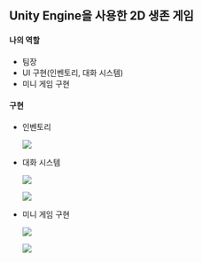 ## Unity Engine을 사용한 2D 생존 게임

#### 나의 역할
- 팀장
- UI 구현(인벤토리, 대화 시스템)
- 미니 게임 구현

#### 구현


- 인벤토리
  <p align = "left">
  <img src = "https://github.com/CodingVirus/PayOff_Unity_Project/assets/93506475/deeca715-add7-4c23-b0a4-74c0586c1440">
  </p>
- 대화 시스템
  <p align = "left">
  <img src = "https://github.com/CodingVirus/PayOff_Unity_Project/assets/93506475/7af0ef9c-a2a1-48fa-bf5a-42fef7448932">
  </p>
  <p align = "left">
  <img src = "https://github.com/CodingVirus/PayOff_Unity_Project/assets/93506475/e9354f39-8b41-4fdb-b0d0-e3a64f37f8bd">
  </p>
- 미니 게임 구현
  <p align = "left">
  <img src = "https://github.com/CodingVirus/PayOff_Unity_Project/assets/93506475/0db2b6de-cfe9-4174-a5b1-8836968ea90d">
  </p>
  <p align = "left">
  <img src = "https://github.com/CodingVirus/PayOff_Unity_Project/assets/93506475/967ce889-3c69-4304-9352-29b4d57b3bf0">
  </p>

